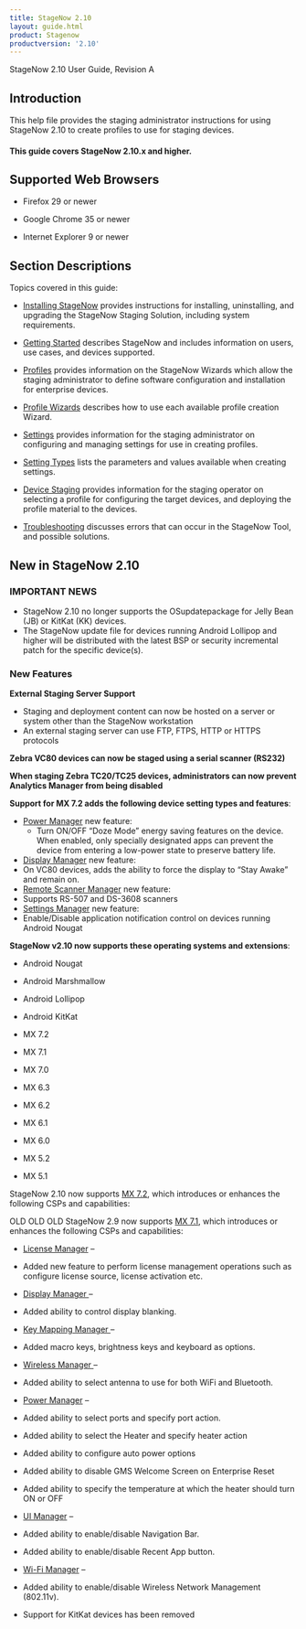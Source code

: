 ```yaml
---
title: StageNow 2.10
layout: guide.html
product: Stagenow
productversion: '2.10'
---
```


StageNow 2.10 User Guide, Revision A


## Introduction
This help file provides the staging administrator instructions for using StageNow 2.10 to create profiles to use for staging devices.

#### This guide covers StageNow 2.10.x and higher. 

## Supported Web Browsers

* Firefox 29 or newer

* Google Chrome 35 or newer 

* Internet Explorer 9 or newer

## Section Descriptions
Topics covered in this guide:

* [Installing StageNow](../installing) provides instructions for installing, uninstalling, and upgrading the StageNow Staging Solution, including system requirements.

* [Getting Started](../gettingstarted) describes StageNow and includes information on users, use cases, and devices supported.

* [Profiles](../stagingprofiles) provides information on the StageNow Wizards which allow the staging administrator to define software configuration and installation for enterprise devices.

* [Profile Wizards](../ProfileWizards) describes how to use each available profile creation Wizard.

* [Settings](../settingconfig) provides information for the staging administrator on configuring and managing settings for use in creating profiles.

* [Setting Types](../CSPreference) lists the parameters and values available when creating settings.

* [Device Staging](../stageclient) provides information for the staging operator on selecting a profile for configuring the target devices, and deploying the profile material to the devices.

* [Troubleshooting](../troubleshooting) discusses errors that can occur in the StageNow Tool, and possible solutions.

## New in StageNow 2.10

### IMPORTANT NEWS 

* StageNow 2.10 no longer supports the OSupdatepackage for Jelly Bean (JB) or KitKat (KK) devices.
* The StageNow update file for devices running Android Lollipop and higher will be distributed with the latest BSP or security incremental patch for the specific device(s). 

### New Features

**External Staging Server Support**
* Staging and deployment content can now be hosted on a server or system other than the StageNow workstation
* An external staging server can use FTP, FTPS, HTTP or HTTPS protocols 

**Zebra VC80 devices can now be staged using a serial scanner (RS232)**

**When staging Zebra TC20/TC25 devices, administrators can now prevent Analytics Manager from being disabled**

**Support for MX 7.2 adds the following device setting types and features**:
* [Power Manager](../csp/power) new feature:
	* Turn ON/OFF “Doze Mode” energy saving features on the device. When enabled, only specially designated apps can prevent the device from entering a low-power state to preserve battery life. 
* [Display Manager](../csp/display) new feature:
 * On VC80 devices, adds the ability to force the display to “Stay Awake” and remain on.
* [Remote Scanner Manager](../csp/rsm) new feature:
 * Supports RS-507 and DS-3608 scanners
* [Settings Manager](../csp/settingsmgr) new feature:
 * Enable/Disable application notification control on devices running Android Nougat

**StageNow v2.10 now supports these operating systems and extensions**: 

* Android Nougat
* Android Marshmallow
* Android Lollipop
* Android KitKat

* MX 7.2
* MX 7.1
* MX 7.0
* MX 6.3
* MX 6.2
* MX 6.1
* MX 6.0
* MX 5.2
* MX 5.1

StageNow 2.10 now supports [MX 7.2](../stagingprofiles/#mx6xselection), which introduces or enhances the following CSPs and capabilities:



OLD OLD OLD
StageNow 2.9 now supports [MX 7.1](../stagingprofiles/#mx6xselection), which introduces or enhances the following CSPs and capabilities:


* [License Manager](../csp/license) – 
 *  Added new feature to perform license management operations such as configure license source, license activation etc.

* [Display Manager ](../csp/display) – 
 *  Added ability to control display blanking.

* [Key Mapping Manager  ](../csp/keymap) – 
 *  Added macro keys, brightness keys and keyboard as options.

* [Wireless Manager ](../csp/wireless) – 
 *  Added ability to select antenna to use for both WiFi and Bluetooth.

* [Power Manager](../csp/power) – 
 *  Added ability to select ports and specify port action.
 * Added ability to select the Heater and specify heater action
 * Added ability to configure auto power options
 * Added ability to disable GMS Welcome Screen on Enterprise Reset
 * Added ability to specify the temperature at which the heater should turn ON or OFF

* [UI Manager](../csp/ui) – 
 *  Added ability to enable/disable Navigation Bar.
 * Added ability to enable/disable Recent App button.

* [Wi-Fi Manager](../csp/wifi) – 
 *  Added ability to enable/disable Wireless Network Management (802.11v).

* Support for KitKat devices has been removed

